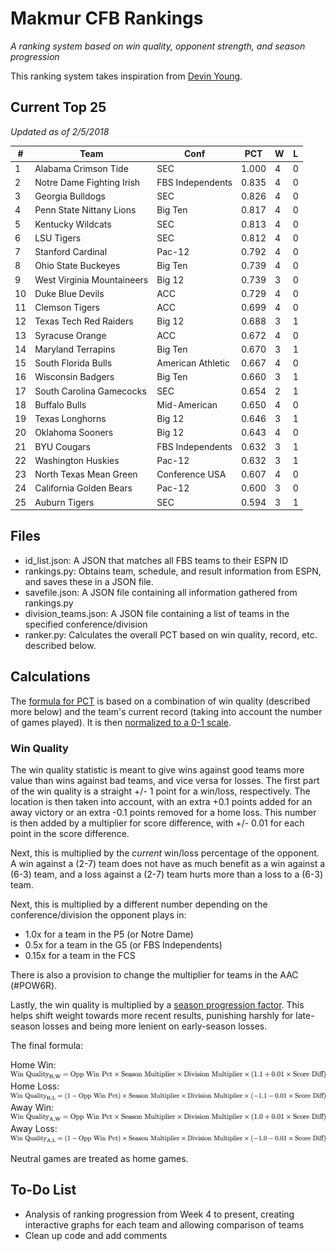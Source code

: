 # Makmur CFB Rankings
*A ranking system based on win quality, opponent strength, and season progression*

This ranking system takes inspiration from [Devin Young](http://www.devinyoungweb.com/blog/cfb-rankings-the-right-way).

## Current Top 25
*Updated as of 2/5/2018*

| #  | Team                       | Conf              | PCT   | W | L |
|----|----------------------------|-------------------|-------|---|---|
| 1  | Alabama Crimson Tide       | SEC               | 1.000 | 4 | 0 |
| 2  | Notre Dame Fighting Irish  | FBS Independents  | 0.835 | 4 | 0 |
| 3  | Georgia Bulldogs           | SEC               | 0.826 | 4 | 0 |
| 4  | Penn State Nittany Lions   | Big Ten           | 0.817 | 4 | 0 |
| 5  | Kentucky Wildcats          | SEC               | 0.813 | 4 | 0 |
| 6  | LSU Tigers                 | SEC               | 0.812 | 4 | 0 |
| 7  | Stanford Cardinal          | Pac-12            | 0.792 | 4 | 0 |
| 8  | Ohio State Buckeyes        | Big Ten           | 0.739 | 4 | 0 |
| 9  | West Virginia Mountaineers | Big 12            | 0.739 | 3 | 0 |
| 10 | Duke Blue Devils           | ACC               | 0.729 | 4 | 0 |
| 11 | Clemson Tigers             | ACC               | 0.699 | 4 | 0 |
| 12 | Texas Tech Red Raiders     | Big 12            | 0.688 | 3 | 1 |
| 13 | Syracuse Orange            | ACC               | 0.672 | 4 | 0 |
| 14 | Maryland Terrapins         | Big Ten           | 0.670 | 3 | 1 |
| 15 | South Florida Bulls        | American Athletic | 0.667 | 4 | 0 |
| 16 | Wisconsin Badgers          | Big Ten           | 0.660 | 3 | 1 |
| 17 | South Carolina Gamecocks   | SEC               | 0.654 | 2 | 1 |
| 18 | Buffalo Bulls              | Mid-American      | 0.650 | 4 | 0 |
| 19 | Texas Longhorns            | Big 12            | 0.646 | 3 | 1 |
| 20 | Oklahoma Sooners           | Big 12            | 0.643 | 4 | 0 |
| 21 | BYU Cougars                | FBS Independents  | 0.632 | 3 | 1 |
| 22 | Washington Huskies         | Pac-12            | 0.632 | 3 | 1 |
| 23 | North Texas Mean Green     | Conference USA    | 0.607 | 4 | 0 |
| 24 | California Golden Bears    | Pac-12            | 0.600 | 3 | 0 |
| 25 | Auburn Tigers              | SEC               | 0.594 | 3 | 1 |

## Files

* id_list.json: A JSON that matches all FBS teams to their ESPN ID
* rankings.py: Obtains team, schedule, and result information from ESPN, and saves these in a JSON file.
* savefile.json: A JSON file containing all information gathered from rankings.py
* division_teams.json: A JSON file containing a list of teams in the specified conference/division
* ranker.py: Calculates the overall PCT based on win quality, record, etc. described below.

## Calculations

The [formula for PCT](/Images/Eqs/Raw_Pct.png "Raw Percentage Formula") is based on a combination of win quality (described more below) and the team's current record (taking into account the number of games played). It is then [normalized to a 0-1 scale](Images/Eqs/Norm_Pct.png "Normalized Percentage").

### Win Quality

The win quality statistic is meant to give wins against good teams more value than wins against bad teams, and vice versa for losses. The first part of the win quality is a straight +/- 1 point for a win/loss, respectively. The location is then taken into account, with an extra +0.1 points added for an away victory or an extra -0.1 points removed for a home loss. This number is then added by a multiplier for score difference, with +/- 0.01 for each point in the score difference.

Next, this is multiplied by the *current* win/loss percentage of the opponent. A win against a (2-7) team does not have as much benefit as a win against a (6-3) team, and a loss against a (2-7) team hurts more than a loss to a (6-3) team.

Next, this is multiplied by a different number depending on the conference/division the opponent plays in:

* 1.0x for a team in the P5 (or Notre Dame)
* 0.5x for a team in the G5 (or FBS Independents)
* 0.15x for a team in the FCS

There is also a provision to change the multiplier for teams in the AAC (#POW6R).

Lastly, the win quality is multiplied by a [season progression factor](/Images/Eqs/Season_Multiplier.png "Season Multiplier"). This helps shift weight towards more recent results, punishing harshly for late-season losses and being more lenient on early-season losses.

The final formula:

Home Win:
![Home Win](/Images/Eqs/WQ_HW.png "Home Win")
Home Loss:
![Home Loss](/Images/Eqs/WQ_HL.png "Home Loss")
Away Win:
![Away Win](/Images/Eqs/WQ_AW.png "Away Win")
Away Loss:
![Away Loss](/Images/Eqs/WQ_AL.png "Away Loss")

Neutral games are treated as home games.

## To-Do List
* Analysis of ranking progression from Week 4 to present, creating interactive graphs for each team and allowing comparison of teams
* Clean up code and add comments
